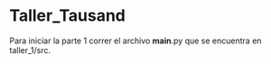 # Taller_Tausand

Para iniciar la parte 1 correr el archivo __main__.py que se encuentra en taller_1/src.
